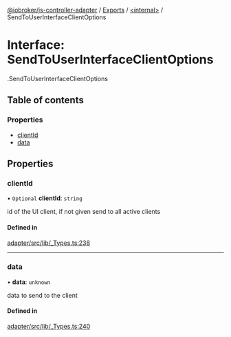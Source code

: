 [@iobroker/js-controller-adapter](../README.md) / [Exports](../modules.md) / [<internal\>](../modules/internal_.md) / SendToUserInterfaceClientOptions

# Interface: SendToUserInterfaceClientOptions

[<internal>](../modules/internal_.md).SendToUserInterfaceClientOptions

## Table of contents

### Properties

- [clientId](internal_.SendToUserInterfaceClientOptions.md#clientid)
- [data](internal_.SendToUserInterfaceClientOptions.md#data)

## Properties

### clientId

• `Optional` **clientId**: `string`

id of the UI client, if not given send to all active clients

#### Defined in

[adapter/src/lib/_Types.ts:238](https://github.com/ioBroker/ioBroker.js-controller/blob/af5992c0/packages/adapter/src/lib/_Types.ts#L238)

___

### data

• **data**: `unknown`

data to send to the client

#### Defined in

[adapter/src/lib/_Types.ts:240](https://github.com/ioBroker/ioBroker.js-controller/blob/af5992c0/packages/adapter/src/lib/_Types.ts#L240)
